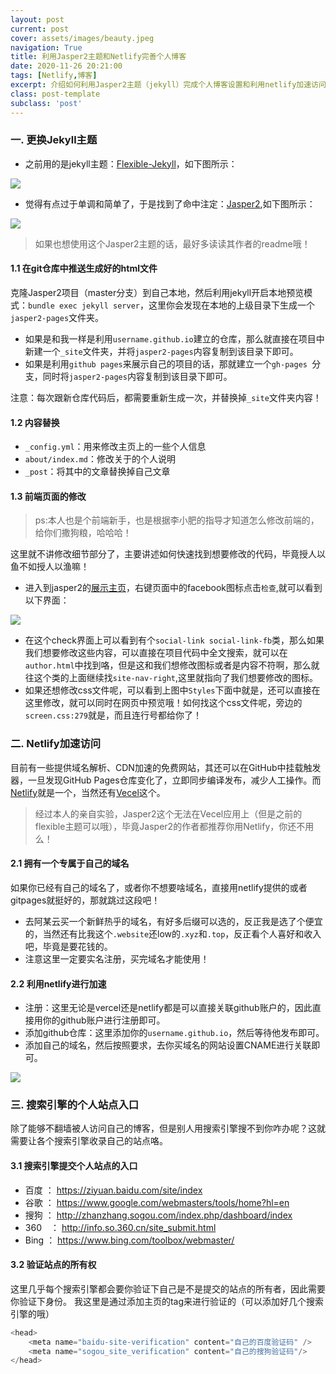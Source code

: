 ```yaml
---
layout: post
current: post
cover: assets/images/beauty.jpeg
navigation: True
title: 利用Jasper2主题和Netlify完善个人博客
date: 2020-11-26 20:21:00
tags: [Netlify,博客]
excerpt: 介绍如何利用Jasper2主题（jekyll）完成个人博客设置和利用netlify加速访问速度
class: post-template
subclass: 'post'
---
```


### 一. 更换Jekyll主题

* 之前用的是jekyll主题：[Flexible-Jekyll](https://github.com/artemsheludko/flexible-jekyll)，如下图所示：

![](https://tva1.sinaimg.cn/large/007S8ZIlgy1gjs9xls4u4j31b40om7du.jpg)

* 觉得有点过于单调和简单了，于是找到了命中注定：[Jasper2](https://github.com/jekyller/jasper2),如下图所示：

![](https://tva1.sinaimg.cn/large/0081Kckwgy1gl41tu21x2j30mm0iy14p.jpg)

> 如果也想使用这个Jasper2主题的话，最好多读读其作者的readme哦！

#### 1.1 在git仓库中推送生成好的html文件

​    克隆Jasper2项目（master分支）到自己本地，然后利用jekyll开启本地预览模式：`bundle exec jekyll server`，这里你会发现在本地的上级目录下生成一个`jasper2-pages`文件夹。

* 如果是和我一样是利用`username.github.io`建立的仓库，那么就直接在项目中新建一个`_site`文件夹，并将`jasper2-pages`内容复制到该目录下即可。
* 如果是利用`github pages`来展示自己的项目的话，那就建立一个`gh-pages `分支，同时将`jasper2-pages`内容复制到该目录下即可。

注意：每次跟新仓库代码后，都需要重新生成一次，并替换掉`_site`文件夹内容！

#### 1.2 内容替换

* `_config.yml`：用来修改主页上的一些个人信息
* `about/index.md`：修改关于的个人说明
* `_post`：将其中的文章替换掉自己文章

#### 1.3 前端页面的修改

> ps:本人也是个前端新手，也是根据李小肥的指导才知道怎么修改前端的，给你们撒狗粮，哈哈哈！

这里就不讲修改细节部分了，主要讲述如何快速找到想要修改的代码，毕竟授人以鱼不如授人以渔嘛！

* 进入到jasper2的[展示主页](https://jekyller.github.io/jasper2/)，右键页面中的facebook图标点击`检查`,就可以看到以下界面：

![](https://tva1.sinaimg.cn/large/0081Kckwgy1gl41ubwgu8j315c0ibtoc.jpg)

* 在这个check界面上可以看到有个`social-link social-link-fb`类，那么如果我们想要修改这些内容，可以直接在项目代码中全文搜索，就可以在`author.html`中找到咯，但是这和我们想修改图标或者是内容不符啊，那么就往这个类的上面继续找`site-nav-right`,这里就指向了我们想要修改的图标。
* 如果还想修改css文件呢，可以看到上图中`Styles`下面中就是，还可以直接在这里修改，就可以同时在网页中预览哦！如何找这个css文件呢，旁边的`screen.css:279`就是，而且连行号都给你了！

### 二. Netlify加速访问

目前有一些提供域名解析、CDN加速的免费网站，其还可以在GitHub中挂载触发器，一旦发现GitHub Pages仓库变化了，立即同步编译发布，减少人工操作。而[Netlify](https://vercel.com/)就是一个，当然还有[Vecel](https://vercel.com/)这个。

> 经过本人的亲自实验，Jasper2这个无法在Vecel应用上（但是之前的flexible主题可以哦），毕竟Jasper2的作者都推荐你用Netlify，你还不用么！

#### 2.1 拥有一个专属于自己的域名

如果你已经有自己的域名了，或者你不想要啥域名，直接用netlify提供的或者gitpages就挺好的，那就跳过这段吧！

* 去阿某云买一个新鲜热乎的域名，有好多后缀可以选的，反正我是选了个便宜的，当然还有比我这个`.website`还low的`.xyz`和`.top`，反正看个人喜好和收入吧，毕竟是要花钱的。
* 注意这里一定要实名注册，买完域名才能使用！

#### 2.2  利用netlify进行加速

* 注册：这里无论是vercel还是netlify都是可以直接关联github账户的，因此直接用你的github账户进行注册即可。
* 添加github仓库：这里添加你的`username.github.io`，然后等待他发布即可。
* 添加自己的域名，然后按照要求，去你买域名的网站设置CNAME进行关联即可。

![](https://tva1.sinaimg.cn/large/0081Kckwgy1gl41un8vhmj30ra0dsjs9.jpg)

### 三. 搜索引擎的个人站点入口
除了能够不翻墙被人访问自己的博客，但是别人用搜索引擎搜不到你咋办呢？这就需要让各个搜索引擎收录自己的站点咯。

#### 3.1 搜索引擎提交个人站点的入口
* 百度 ： https://ziyuan.baidu.com/site/index
* 谷歌 ： https://www.google.com/webmasters/tools/home?hl=en
* 搜狗 ： http://zhanzhang.sogou.com/index.php/dashboard/index
* 360　： http://info.so.360.cn/site_submit.html
* Bing ： https://www.bing.com/toolbox/webmaster/

#### 3.2 验证站点的所有权
这里几乎每个搜索引擎都会要你验证下自己是不是提交的站点的所有者，因此需要你验证下身份。
我这里是通过添加主页的tag来进行验证的（可以添加好几个搜索引擎的哦）
```js
<head>
    <meta name="baidu-site-verification" content="自己的百度验证码" />
    <meta name="sogou_site_verification" content="自己的搜狗验证码"/>
</head>
```



